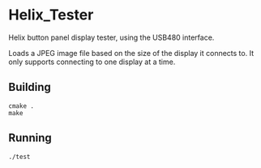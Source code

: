 # Helix_Tester
Helix button panel display tester, using the USB480 interface.

Loads a JPEG image file based on the size of the display it connects to.
It only supports connecting to one display at a time.

## Building
```
cmake .
make
```

## Running
```
./test
```
